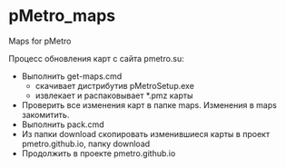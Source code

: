 # pMetro_maps
Maps for pMetro

Процесс обновления карт с сайта pmetro.su:
- Выполнить get-maps.cmd
  - скачивает дистрибутив pMetroSetup.exe
  - извлекает и распаковывает *.pmz карты
- Проверить все изменения карт в папке maps. Изменения в maps закомитить.
- Выполнить pack.cmd
- Из папки download скопировать изменившиеся карты в проект pmetro.github.io, папку download
- Продолжить в проекте pmetro.github.io
